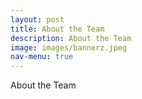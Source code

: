```yaml
---
layout: post
title: About the Team
description: About the Team
image: images/bannerz.jpeg
nav-menu: true
---
```


About the Team
